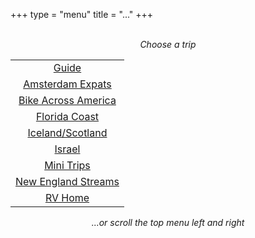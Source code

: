 +++
type = "menu"
title = "..."
+++

<br>
<center><i>Choose a trip</i></center>

|      |
|:------:|
|  [Guide](/)                             |
| [Amsterdam Expats](/amsterdam_expats)   |
| [Bike Across America](/bike_across_america)   |
| [Florida Coast](/florida_coast)   |
|  [Iceland/Scotland](/scotland)   |
| [Israel](/israel)   |
|[Mini Trips](/mini_trips)  |
| [New England Streams](/new_england_streams)   |
|  [RV Home](/rv_home)  |

<center><i>...or scroll the top menu left and right</i></center>
